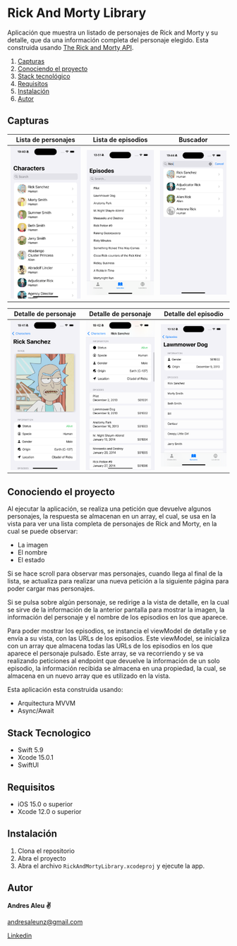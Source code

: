 # Rick And Morty Library

Aplicación que muestra un listado de personajes de Rick and Morty y su detalle, que da una información completa del personaje elegido. Esta construida usando [The Rick and Morty API](https://rickandmortyapi.com/).
 
1. [Capturas](#capturas)
2. [Conociendo el proyecto](#conociendo)
3. [Stack tecnológico](#stack)
4. [Requisitos](#requisitos)
5. [Instalación](#instalacion)
6. [Autor](#autor)

<h2 id="capturas">Capturas</h2>

| Lista de personajes | Lista de episodios | Buscador |
| ----------- | ------------ | ------------ | 
| ![List Characters](ScreenShots/ListCharacters.png) | ![List Episodes](ScreenShots/ListEpisodes.png) | ![List Characters](ScreenShots/Search.png) |

| Detalle de personaje | Detalle de personaje | Detalle del episodio |
| ----------- | ------------ | ------------ |
| ![Detail Characters](ScreenShots/DetailImageAndInfo.png) | ![Detail Characters](ScreenShots/DetailInfoAndEpisodes.png) | ![Detail Episode](ScreenShots/DetailEpisode.png) | 

<h2 id="conociendo">Conociendo el proyecto</h2>

Al ejecutar la aplicación, se realiza una petición que devuelve algunos personajes, la respuesta se almacenan en un array, el cual, se usa en la vista para ver una lista completa de personajes de Rick and Morty, en la cual se puede observar:

- La imagen 
- El nombre
- El estado

Si se hace scroll para observar mas personajes, cuando llega al final de la lista, se actualiza para realizar una nueva petición a la siguiente página para poder cargar mas personajes. 

Si se pulsa sobre algún personaje, se redirige a la vista de detalle, en la cual se sirve de la información de la anterior pantalla para mostrar la imagen, la información del personaje y el nombre de los episodios en los que aparece. 

Para poder mostrar los episodios, se instancia el viewModel de detalle y se envía a su vista, con las URLs de los episodios. Este viewModel, se inicializa con un array que almacena todas las URLs de los episodios en los que aparece el personaje pulsado. Este array, se va recorriendo y se va realizando peticiones al endpoint que devuelve la información de un solo episodio, la información recibida se almacena en una propiedad, la cual, se almacena en un nuevo array que es utilizado en la vista.

Esta aplicación esta construida usando:

- Arquitectura MVVM
- Async/Await

<h2 id="stack">Stack Tecnologico</h2>

- Swift 5.9
- Xcode 15.0.1
- SwiftUI 

<h2 id="requisitos">Requisitos</h2>

- iOS 15.0 o superior
- Xcode 12.0 o superior

<h2 id="instalacion">Instalación</h2>

1. Clona el repositorio
2. Abra el proyecto
3. Abra el archivo `RickAndMortyLibrary.xcodeproj` y ejecute la app. 


<h2 id="autor">Autor</h2>

**Andres Aleu :v:** 

andresaleunz@gmail.com

[Linkedin](https://www.linkedin.com/in/andres-aleu-nu%C3%B1ez-/)

